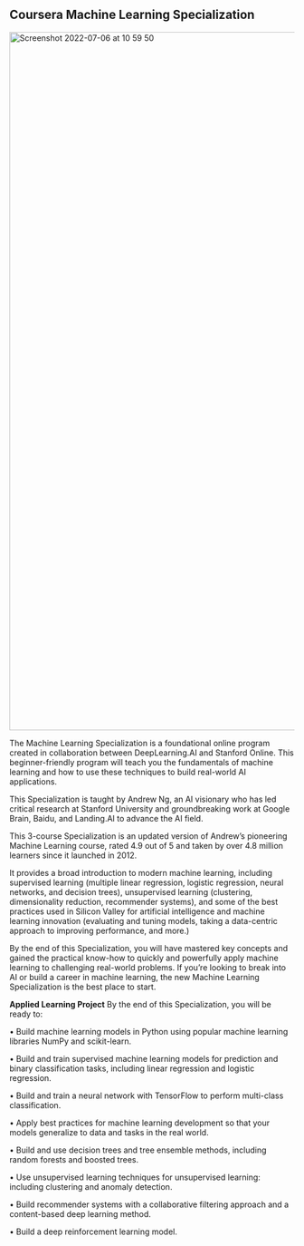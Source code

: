 ## Coursera Machine Learning Specialization

<img width="1232" alt="Screenshot 2022-07-06 at 10 59 50" src="https://user-images.githubusercontent.com/96617645/177465435-3261adb5-296a-44e7-9031-a179b6b00aea.png">


The Machine Learning Specialization is a foundational online program created in collaboration between DeepLearning.AI and Stanford Online. This beginner-friendly program will teach you the fundamentals of machine learning and how to use these techniques to build real-world AI applications. 

This Specialization is taught by Andrew Ng, an AI visionary who has led critical research at Stanford University and groundbreaking work at Google Brain, Baidu, and Landing.AI to advance the AI field.

This 3-course Specialization is an updated version of Andrew’s pioneering Machine Learning course, rated 4.9 out of 5 and taken by over 4.8 million learners since it launched in 2012. 

It provides a broad introduction to modern machine learning, including supervised learning (multiple linear regression, logistic regression, neural networks, and decision trees), unsupervised learning (clustering, dimensionality reduction, recommender systems), and some of the best practices used in Silicon Valley for artificial intelligence and machine learning innovation (evaluating and tuning models, taking a data-centric approach to improving performance, and more.)

By the end of this Specialization, you will have mastered key concepts and gained the practical know-how to quickly and powerfully apply machine learning to challenging real-world problems. If you’re looking to break into AI or build a career in machine learning, the new Machine Learning Specialization is the best place to start.


**Applied Learning Project**
By the end of this Specialization, you will be ready to:

 

• Build machine learning models in Python using popular machine learning libraries NumPy and scikit-learn.

• Build and train supervised machine learning models for prediction and binary classification tasks, including linear regression and logistic regression.

• Build and train a neural network with TensorFlow to perform multi-class classification.

• Apply best practices for machine learning development so that your models generalize to data and tasks in the real world.

• Build and use decision trees and tree ensemble methods, including random forests and boosted trees.

• Use unsupervised learning techniques for unsupervised learning: including clustering and anomaly detection.

• Build recommender systems with a collaborative filtering approach and a content-based deep learning method.

• Build a deep reinforcement learning model.
